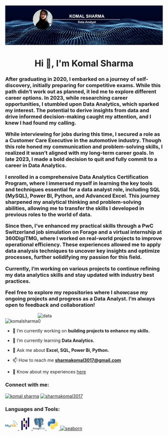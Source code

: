 ![logo](https://github.com/KomalSharma0/KomalSharma0/blob/main/my%20profile%20banner.png)
<h1 align="center">Hi 👋, I'm Komal Sharma</h1>
<h3 align="left">After graduating in 2020, I embarked on a journey of self-discovery, initially preparing for competitive exams. While this path didn’t work out as planned, it led me to explore different career options. In 2023, while researching career opportunities, I stumbled upon Data Analytics, which sparked my interest. The potential to derive insights from data and drive informed decision-making caught my attention, and I knew I had found my calling.

While interviewing for jobs during this time, I secured a role as a Customer Care Executive in the automotive industry. Though this role honed my communication and  problem-solving skills, I realized it wasn’t aligned with my long-term career goals. In late 2023, I made a bold decision to quit and fully commit to a career in Data Analytics.

I enrolled in a comprehensive Data Analytics Certification Program, where I immersed myself in learning the key tools and techniques essential for a data analyst role, including SQL (MySQL), Power BI, Python, and Advanced Excel. This journey sharpened my analytical thinking and problem-solving abilities, allowing me to transfer the skills I developed in previous roles to the world of data.

Since then, I’ve enhanced my practical skills through a PwC Switzerland job simulation on Forage and a virtual internship at 360DigiTMG, where I worked on real-world projects to improve operational efficiency. These experiences allowed me to apply data analysis techniques to uncover key insights and optimize processes, further solidifying my passion for this field.
  
Currently, I’m working on various projects to continue refining my data analytics skills and stay updated with industry best practices.
  
Feel free to explore my repositories where I showcase my ongoing projects and progress as a Data Analyst. I’m always open to feedback and collaboration!</h3>


<img align="right" alt="data" width="400" src="https://encrypted-tbn0.gstatic.com/images?q=tbn:ANd9GcSZ4tZIpnpWDjq1RQPChmU38a6eRTVbKmMK3g&s">

<p align="left"> <img src="https://komarev.com/ghpvc/?username=komalsharma0&label=Profile%20views&color=0e75b6&style=flat" alt="komalsharma0" /> </p>

- 🔭 I’m currently working on **building projects to enhance my skills.**

- 🌱 I’m currently learning **Data Analytics.**

- 💬 Ask me about **Excel, SQL, Power Bi, Python.**

- 📫 How to reach me **sharmakomal3017@gmail.com**

- 📄 Know about my experiences [here](https://drive.google.com/file/d/1jx5j4QEKu03VQ9YaD_FqQfCJk18ZPQLS/view?usp=sharing)

<h3 align="left">Connect with me:</h3>
<p align="left">
<a href="https://linkedin.com/in/komal-sharma-189823263" target="blank"><img align="center" src="https://raw.githubusercontent.com/rahuldkjain/github-profile-readme-generator/master/src/images/icons/Social/linked-in-alt.svg" alt="komal sharma" height="30" width="40" /></a>
<a href="https://www.hackerrank.com/sharmakomal3017" target="blank"><img align="center" src="https://raw.githubusercontent.com/rahuldkjain/github-profile-readme-generator/master/src/images/icons/Social/hackerrank.svg" alt="sharmakomal3017" height="30" width="40" /></a>
</p>

<h3 align="left">Languages and Tools:</h3>
<p align="left"> <a href="https://www.mysql.com/" target="_blank" rel="noreferrer"> <img src="https://raw.githubusercontent.com/devicons/devicon/master/icons/mysql/mysql-original-wordmark.svg" alt="mysql" width="40" height="40"/> </a> <a href="https://pandas.pydata.org/" target="_blank" rel="noreferrer"> <img src="https://raw.githubusercontent.com/devicons/devicon/2ae2a900d2f041da66e950e4d48052658d850630/icons/pandas/pandas-original.svg" alt="pandas" width="40" height="40"/> </a> <a href="https://www.postgresql.org" target="_blank" rel="noreferrer"> <img src="https://raw.githubusercontent.com/devicons/devicon/master/icons/postgresql/postgresql-original-wordmark.svg" alt="postgresql" width="40" height="40"/> </a> <a href="https://www.python.org" target="_blank" rel="noreferrer"> <img src="https://raw.githubusercontent.com/devicons/devicon/master/icons/python/python-original.svg" alt="python" width="40" height="40"/> </a> <a href="https://seaborn.pydata.org/" target="_blank" rel="noreferrer"> <img src="https://seaborn.pydata.org/_images/logo-mark-lightbg.svg" alt="seaborn" width="40" height="40"/> </a> </p>


